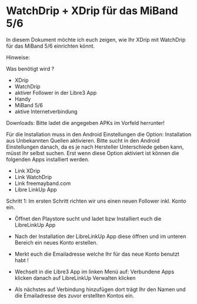 # WatchDrip + XDrip für das MiBand 5/6


In diesem Dokument möchte ich euch zeigen, wie Ihr
XDrip mit WatchDrip für das MiBand 5/6 einrichten könnt.


Hinweise:



Was benötigt wird ?

- XDrip
- WatchDrip
- aktiver Follower in der Libre3 App
- Handy
- MiBand 5/6
- aktive Internetverbindung


Downloads:
Bitte ladet die angegeben APKs im Vorfeld herrunter!

Für die Installation muss in den Android Einstellungen
die Option: Installation aus Unbekannten Quellen aktivieren.
Bitte sucht in den Android Einstellungen danach, da es je
nach Hersteller Unterschiede geben kann, müsst ihr selbst suchen.
Erst wenn diese Option aktiviert ist können die folgenden Apps
installiert werden.

- Link XDrip
- Link WatchDrip
- Link freemayband.com
- Libre LinkUp App


Schritt 1:
Im ersten Schritt richten wir uns einen neuen Follower
inkl. Konto ein.

- Öffnet den Playstore sucht und ladet bzw Installiert euch
die LibreLinkUp App

- Nach der Installation der LibreLinkUp App diese
öffnen und im unteren Bereich ein neues Konto erstellen.

- Merkt euch die Emailadresse welche Ihr für das neue Konto
benutzt habt !

- Wechselt in die Libre3 App im linken Menü auf: Verbundene Apps
klicken danach auf LibreLinkUp Verwalten klicken 

- Als nächstes auf Verbindung hinzufügen dort trägt Ihr den Namen und
die Emailadresse des zuvor erstellten Kontos ein.


